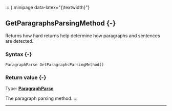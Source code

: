 ::: {.minipage data-latex="{\textwidth}"}
## GetParagraphsParsingMethod {-}

Returns how hard returns help determine how paragraphs and sentences are detected.

### Syntax {-}

```{sql}
ParagraphParse GetParagraphsParsingMethod()
```

### Return value {-}

Type: **[ParagraphParse](#paragraphparse)**

The paragraph parsing method.
:::

***
